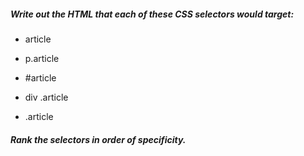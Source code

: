 ##### Write out the HTML that each of these CSS selectors would target:

- article

- p.article

- #article

- div .article

- .article

##### Rank the selectors in order of specificity.

